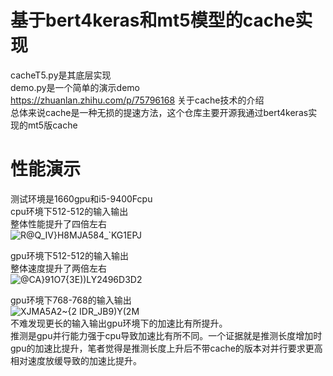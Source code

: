 # 基于bert4keras和mt5模型的cache实现  
cacheT5.py是其底层实现  
demo.py是一个简单的演示demo  
https://zhuanlan.zhihu.com/p/75796168 关于cache技术的介绍  
总体来说cache是一种无损的提速方法，这个仓库主要开源我通过bert4keras实现的mt5版cache  

# 性能演示  
测试环境是1660gpu和i5-9400Fcpu  
cpu环境下512-512的输入输出  
整体性能提升了四倍左右  
![R@Q_IV}H8MJA584_`KG1EPJ](https://user-images.githubusercontent.com/62837036/178694163-fce79628-1984-40ae-b2d8-d142cdf6e817.png)  

gpu环境下512-512的输入输出    
整体速度提升了两倍左右  
![@CA}91O7{3E))LY2496D3D2](https://user-images.githubusercontent.com/62837036/178694020-520acc44-46d5-4fa4-b083-c35d90ae7b08.png)  

gpu环境下768-768的输入输出     
![XJMA5A2~{2 IDR_JB9)Y(2M](https://user-images.githubusercontent.com/62837036/178694301-f65f4810-2ad4-4cf5-af4d-e538a8c14de9.png)  
不难发现更长的输入输出gpu环境下的加速比有所提升。  
推测是gpu并行能力强于cpu导致加速比有所不同。一个证据就是推测长度增加时gpu的加速比提升，笔者觉得是推测长度上升后不带cache的版本对并行要求更高相对速度放缓导致的加速比提升。
